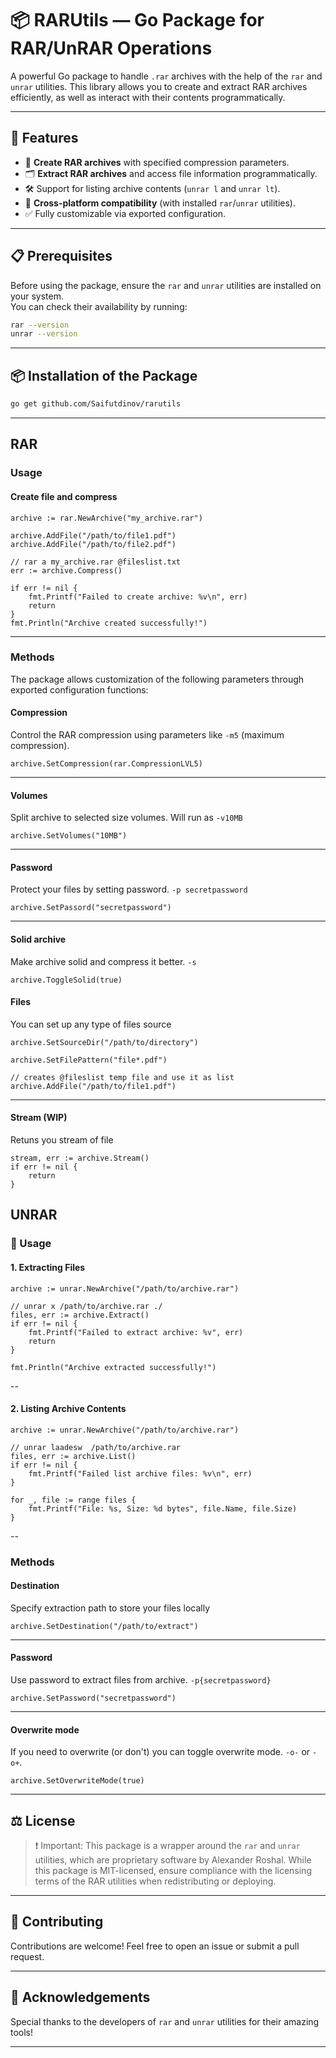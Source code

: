 # 📦 RARUtils — Go Package for RAR/UnRAR Operations

A powerful Go package to handle `.rar` archives with the help of the `rar` and `unrar` utilities. This library allows you to create and extract RAR archives efficiently, as well as interact with their contents programmatically.

---

## 🚀 Features

- 📁 **Create RAR archives** with specified compression parameters.
- 🗂️ **Extract RAR archives** and access file information programmatically.
- 🛠️ Support for listing archive contents (`unrar l` and `unrar lt`).
- 🔄 **Cross-platform compatibility** (with installed `rar`/`unrar` utilities).
- ✅ Fully customizable via exported configuration.

---

## 📋 Prerequisites

Before using the package, ensure the `rar` and `unrar` utilities are installed on your system.  
You can check their availability by running:

```bash
rar --version
unrar --version
```

---

## 📦 Installation of the Package
```bash
go get github.com/Saifutdinov/rarutils
```
---

## RAR

### Usage

#### Create file and compress

```golang
archive := rar.NewArchive("my_archive.rar")

archive.AddFile("/path/to/file1.pdf")
archive.AddFile("/path/to/file2.pdf")

// rar a my_archive.rar @fileslist.txt
err := archive.Compress()

if err != nil {
	fmt.Printf("Failed to create archive: %v\n", err)
	return
}
fmt.Println("Archive created successfully!")
```
---

### Methods

The package allows customization of the following parameters through exported configuration functions:

#### Compression

Control the RAR compression using parameters like `-m5` (maximum compression).

```golang
archive.SetCompression(rar.CompressionLVL5)
```
---

#### Volumes

Split archive to selected size volumes. Will run as `-v10MB`

```golang
archive.SetVolumes("10MB")
```
---

#### Password

Protect your files by setting password. `-p secretpassword`

```golang
archive.SetPassord("secretpassword")
```
---

#### Solid archive

Make archive solid and compress it better. `-s`

```golang
archive.ToggleSolid(true)
```

#### Files
You can set up any type of files source 
```golang
archive.SetSourceDir("/path/to/directory")

archive.SetFilePattern("file*.pdf")

// creates @fileslist temp file and use it as list
archive.AddFile("/path/to/file1.pdf")
```
---

#### Stream (WIP)
Retuns you stream of file

```golang
stream, err := archive.Stream()
if err != nil {
	return
}
```

## UNRAR

### 📖 Usage

#### 1. Extracting Files
```golang
archive := unrar.NewArchive("/path/to/archive.rar")

// unrar x /path/to/archive.rar ./
files, err := archive.Extract()
if err != nil {
	fmt.Printf("Failed to extract archive: %v", err)
	return
}

fmt.Println("Archive extracted successfully!")
```

--
#### 2. Listing Archive Contents
```golang
archive := unrar.NewArchive("/path/to/archive.rar")

// unrar laadesw  /path/to/archive.rar
files, err := archive.List()
if err != nil {
	fmt.Printf("Failed list archive files: %v\n", err)
}

for _, file := range files {
	fmt.Printf("File: %s, Size: %d bytes", file.Name, file.Size)
}
```
--
### Methods

####  Destination
Specify extraction path to store your files locally

```golang
archive.SetDestination("/path/to/extract")
```

---
####  Password
Use password to extract files from archive. `-p{secretpassword}`

```golang
archive.SetPassword("secretpassword")
```
---

####  Overwrite mode
If you need to overwrite (or don't) you can toggle overwrite mode. `-o-` or `-o+`.
 
```golang
archive.SetOverwriteMode(true)
```
---

## ⚖️ License

> ❗ Important:
> This package is a wrapper around the `rar` and `unrar` utilities, which are proprietary software by Alexander Roshal.
> While this package is MIT-licensed, ensure compliance with the licensing terms of the RAR utilities when redistributing or deploying.

---
## 💬 Contributing

Contributions are welcome! Feel free to open an issue or submit a pull request.

---
## 🌟 Acknowledgements

Special thanks to the developers of `rar` and `unrar` utilities for their amazing tools!

---
